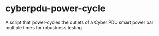 # cyberpdu-power-cycle
A script that power-cycles the outlets of a Cyber PDU smart power bar multiple times for robustness testing
